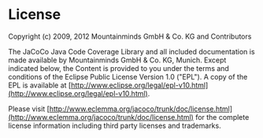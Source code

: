 License
=======

Copyright (c) 2009, 2012 Mountainminds GmbH & Co. KG and Contributors

The JaCoCo Java Code Coverage Library and all included documentation is made
available by Mountainminds GmbH & Co. KG, Munich. Except indicated below, the
Content is provided to you under the terms and conditions of the Eclipse Public
License Version 1.0 ("EPL"). A copy of the EPL is available at
[http://www.eclipse.org/legal/epl-v10.html](http://www.eclipse.org/legal/epl-v10.html).

Please visit
[http://www.eclemma.org/jacoco/trunk/doc/license.html](http://www.eclemma.org/jacoco/trunk/doc/license.html)
for the complete license information including third party licenses and trademarks.